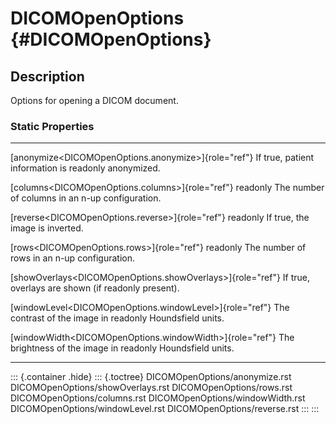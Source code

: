 DICOMOpenOptions {#DICOMOpenOptions}
================

Description
-----------

Options for opening a DICOM document.

### Static Properties

  ------------------------------------------------------------- --------------------------------
  [anonymize\<DICOMOpenOptions.anonymize\>]{role="ref"}         If true, patient information is
  readonly                                                      anonymized.

  [columns\<DICOMOpenOptions.columns\>]{role="ref"} readonly    The number of columns in an n-up
                                                                configuration.

  [reverse\<DICOMOpenOptions.reverse\>]{role="ref"} readonly    If true, the image is inverted.

  [rows\<DICOMOpenOptions.rows\>]{role="ref"} readonly          The number of rows in an n-up
                                                                configuration.

  [showOverlays\<DICOMOpenOptions.showOverlays\>]{role="ref"}   If true, overlays are shown (if
  readonly                                                      present).

  [windowLevel\<DICOMOpenOptions.windowLevel\>]{role="ref"}     The contrast of the image in
  readonly                                                      Houndsfield units.

  [windowWidth\<DICOMOpenOptions.windowWidth\>]{role="ref"}     The brightness of the image in
  readonly                                                      Houndsfield units.
  ------------------------------------------------------------- --------------------------------

::: {.container .hide}
::: {.toctree}
DICOMOpenOptions/anonymize.rst DICOMOpenOptions/showOverlays.rst
DICOMOpenOptions/rows.rst DICOMOpenOptions/columns.rst
DICOMOpenOptions/windowWidth.rst DICOMOpenOptions/windowLevel.rst
DICOMOpenOptions/reverse.rst
:::
:::
